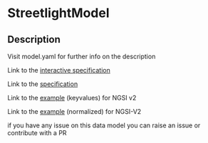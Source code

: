 # StreetlightModel

## Description 

Visit model.yaml for further info on the description

Link to the [interactive specification](https://swagger.lab.fiware.org/?url=https://smart-data-models.github.io/dataModel.Streetlighting/StreetlightModel/swagger.yaml)

Link to the [specification](https://smart-data-models.github.io/dataModel.Streetlighting/StreetlightModel/doc/spec.md)

Link to the [example](https://smart-data-models.github.io/dataModel.Streetlighting/StreetlightModel/examples/example.json) (keyvalues) for NGSI v2

Link to the [example](https://smart-data-models.github.io/dataModel.Streetlighting/StreetlightModel/examples/example-normalized.json) (normalized) for NGSI-V2


 if you have any issue on this data model you can raise an issue or contribute with a PR